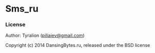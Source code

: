 Sms_ru
=======


### License

Author: Tyralion (piliaiev@gmail.com)

Copyright (c) 2014 DansingBytes.ru, released under the BSD license
